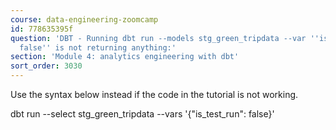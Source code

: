 ```yaml
---
course: data-engineering-zoomcamp
id: 778635395f
question: 'DBT - Running dbt run --models stg_green_tripdata --var ''is_test_run:
  false'' is not returning anything:'
section: 'Module 4: analytics engineering with dbt'
sort_order: 3030
---
```


Use the syntax below instead if the code in the tutorial is not working.

dbt run --select stg_green_tripdata --vars '{"is_test_run": false}'

